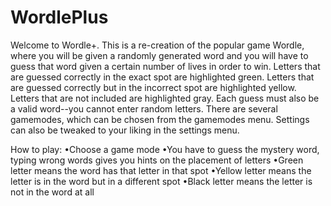 # WordlePlus
Welcome to Wordle+. This is a re-creation of the popular game Wordle, where you will be given a randomly generated word and you will have to guess that word given a certain number of lives in order to win. Letters that are guessed correctly in the exact spot are highlighted green. Letters that are guessed correctly but in the incorrect spot are highlighted yellow. Letters that are not included are highlighted gray. Each guess must also be a valid word--you cannot enter random letters. There are several gamemodes, which can be chosen from the gamemodes menu. Settings can also be tweaked to your liking in the settings menu.

How to play:
•Choose a game mode
•You have to guess the mystery word, typing wrong words gives you hints on the placement of letters
•Green letter means the word has that letter in that spot
•Yellow letter means the letter is in the word but in a different spot
•Black letter means the letter is not in the word at all
